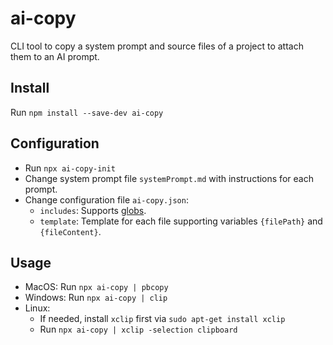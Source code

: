# ai-copy

CLI tool to copy a system prompt and source files of a project to attach them to an AI prompt.

## Install

Run `npm install --save-dev ai-copy`

## Configuration

* Run `npx ai-copy-init`
* Change system prompt file `systemPrompt.md` with instructions for each prompt.
* Change configuration file `ai-copy.json`:
  * `includes`: Supports [globs](https://www.npmjs.com/package/glob).
  * `template`: Template for each file supporting variables `{filePath}` and `{fileContent}`.

## Usage

* MacOS: Run `npx ai-copy | pbcopy`
* Windows: Run `npx ai-copy | clip`
* Linux:
  * If needed, install `xclip` first via `sudo apt-get install xclip`
  * Run `npx ai-copy | xclip -selection clipboard`
